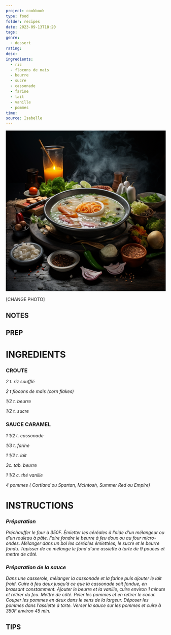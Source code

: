 ```yaml
---
project: cookbook
type: food
folder: recipes
date: 2023-09-13T18:20
tags: 
genre:
  - dessert
rating: 
desc: 
ingredients:
  - riz
  - flocons de mais
  - beurre
  - sucre
  - cassonade
  - farine
  - lait
  - vanille
  - pommes
time: 
source: Isabelle
---
```


![IMAGE](_default.png)


[CHANGE PHOTO]


## NOTES




## PREP


# INGREDIENTS

### CROUTE

_2 t. riz soufflé_

_2 t flocons de maïs (corn flakes)_

_1/2 t. beurre_

_1/2 t. sucre_


### SAUCE CARAMEL

_1 1/2 t. cassonade_

_1/3 t. farine_

_1 1/2 t. lait_

_3c. tab. beurre_

_1 1/2 c. thé vanille_

_4 pommes ( Cortland ou Spartan,_
_McIntosh, Summer Red ou Empire)_



# INSTRUCTIONS

### _Préparation_

_Préchauffer le four à 350F. Émietter les céréales_
_à l’aide d’un mélangeur ou d’un rouleau à_
_pâte. Faire fondre le beurre à feu doux ou au_
_four micro-ondes. Mélanger dans un bol les_
_céréales émiettées, le sucre et le beurre fondu._
_Tapisser de ce mélange le fond d’une assiette_
_à tarte de 9 pouces et mettre de côté._

### _Préparation de la sauce_

_Dans une casserole, mélanger la cassonade_
_et la farine puis ajouter le lait froid. Cuire à_
_feu doux jusqu’à ce que la cassonade soit_
_fondue, en brassant constamment. Ajouter le_
_beurre et la vanille, cuire environ 1 minute et_
_retirer du feu. Mettre de côté. Peler les pommes_
_et en retirer le coeur. Couper les pommes en_
_deux dans le sens de la largeur. Déposer les_
_pommes dans l’assiette à tarte. Verser la sauce_
_sur les pommes et cuire à 350F environ 45 min._



## TIPS



